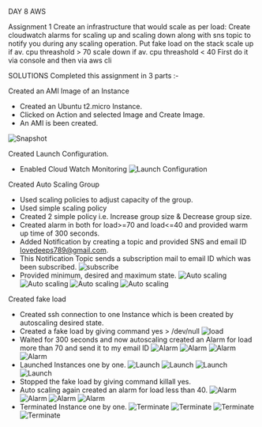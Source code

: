 DAY 8 AWS

Assignment 1
Create an infrastructure that would scale as per load: Create cloudwatch alarms for scaling up and scaling down along with sns topic to notify you during any scaling operation.
Put fake load on the stack 
scale up if av. cpu threashold > 70 
scale down if av. cpu threashold < 40 
First do it via console and then via aws cli 

SOLUTIONS
Completed this assignment in 3 parts :-

Created an AMI Image of an Instance
- Created an Ubuntu t2.micro Instance.
- Clicked on Action and selected Image and Create Image.
- An AMI is been created.

![Snapshot]()



Created Launch Configuration.
- Enabled Cloud Watch Monitoring
![Launch Configuration]()

Created Auto Scaling Group
- Used scaling policies to adjust capacity of the group.
- Used simple scaling policy
- Created 2 simple policy i.e. Increase group size & Decrease group size.
- Created alarm in both for load>=70 and load<=40 and provided warm up time of 300 seconds.
- Added Notification by creating a topic and provided SNS and email ID  lovedeeps789@gmail.com.
- This Notification Topic sends a subscription mail to email ID which was been subscribed.
![subscribe]()
- Provided minimum, desired and maximum state.
![Auto scaling]()
![Auto scaling]()
![Auto scaling]()
![Auto scaling]()



Created fake load
- Created ssh connection to one Instance which is been created by autoscaling desired state.
- Created a fake load by giving command yes > /dev/null
![load]()
- Waited for 300 seconds and now autoscaling created an Alarm for load more than 70 and send it to my email ID
![Alarm]()
![Alarm]()
![Alarm]()
![Alarm]()
- Launched Instances one by one.
![Launch]()
![Launch]()
![Launch]()
![Launch]()
- Stopped the fake load by giving command killall yes.
- Auto scaling again created an alarm for load less than 40.
![Alarm]()
![Alarm]()
![Alarm]()
![Alarm]()
- Terminated Instance one by one.
![Terminate]()
![Terminate]()
![Terminate]()
![Terminate]()